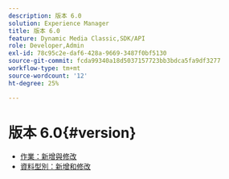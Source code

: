 ```yaml
---
description: 版本 6.0
solution: Experience Manager
title: 版本 6.0
feature: Dynamic Media Classic,SDK/API
role: Developer,Admin
exl-id: 78c95c2e-daf6-428a-9669-3487f0bf5130
source-git-commit: fcda99340a18d5037157723bb3bdca5fa9df3277
workflow-type: tm+mt
source-wordcount: '12'
ht-degree: 25%

---
```


# 版本 6.0{#version}

* [作業：新增與修改](r-6-operations.md)
* [資料型別：新增和修改](r-6-types.md)
